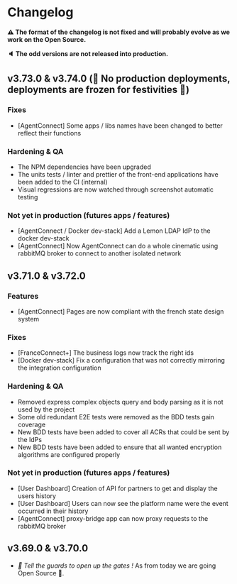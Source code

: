 # Changelog

**⚠️ The format of the changelog is not fixed and will probably evolve as we work on the Open Source.**

**🔈 The odd versions are not released into production.**

## v3.73.0 & v3.74.0 (🎄 No production deployments, deployments are frozen for festivities 🎄)

### Fixes

- [AgentConnect] Some apps / libs names have been changed to better reflect their functions

### Hardening & QA

- The NPM dependencies have been upgraded
- The units tests / linter and prettier of the front-end applications have been added to the CI (internal)
- Visual regressions are now watched through screenshot automatic testing

### Not yet in production (futures apps / features)

- [AgentConnect / Docker dev-stack] Add a Lemon LDAP IdP to the docker dev-stack
- [AgentConnect] Now AgentConnect can do a whole cinematic using rabbitMQ broker to connect to another isolated network

## v3.71.0 & v3.72.0

### Features

- [AgentConnect] Pages are now compliant with the french state design system

### Fixes

- [FranceConnect+] The business logs now track the right ids
- [Docker dev-stack] Fix a configuration that was not correctly mirroring the integration configuration

### Hardening & QA

- Removed express complex objects query and body parsing as it is not used by the project
- Some old redundant E2E tests were removed as the BDD tests gain coverage
- New BDD tests have been added to cover all ACRs that could be sent by the IdPs
- New BDD tests have been added to ensure that all wanted encryption algorithms are configured properly

### Not yet in production (futures apps / features)

- [User Dashboard] Creation of API for partners to get and display the users history
- [User Dashboard] Users can now see the platform name were the event occurred in their history
- [AgentConnect] proxy-bridge app can now proxy requests to the rabbitMQ broker

## v3.69.0 & v3.70.0

- _🎉 Tell the guards to open up the gates !_
  As from today we are going Open Source 🎉.
